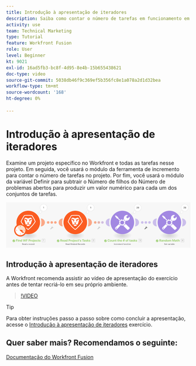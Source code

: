 ```yaml
---
title: Introdução à apresentação de iteradores
description: Saiba como contar o número de tarefas em funcionamento em um projeto e calcular um valor para cada um dos conjuntos de tarefas, tudo em [!DNL Adobe Workfront Fusion].
activity: use
team: Technical Marketing
type: Tutorial
feature: Workfront Fusion
role: User
level: Beginner
kt: 9021
exl-id: 16ad5fb3-bc8f-4d95-8e4b-15b655438621
doc-type: video
source-git-commit: 5038db46f9c369ef5b356fc8e1a078a2d1d32bea
workflow-type: tm+mt
source-wordcount: '168'
ht-degree: 0%

---
```


# Introdução à apresentação de iteradores

Examine um projeto específico no Workfront e todas as tarefas nesse projeto. Em seguida, você usará o módulo da ferramenta de incremento para contar o número de tarefas no projeto. Por fim, você usará o módulo da variável Definir para subtrair o Número de filhos do Número de problemas abertos para produzir um valor numérico para cada um dos conjuntos de tarefas.

![Uma imagem do cenário do Fusion](assets/iteration-and-aggregation-1.png)

## Introdução à apresentação de iteradores

A Workfront recomenda assistir ao vídeo de apresentação do exercício antes de tentar recriá-lo em seu próprio ambiente.

>[!VIDEO](https://video.tv.adobe.com/v/335278/?quality=12&learn=on)

>[!TIP]
>
>Para obter instruções passo a passo sobre como concluir a apresentação, acesse o [Introdução à apresentação de iteradores](https://experienceleague.adobe.com/docs/workfront-learn/tutorials-workfront/fusion/exercises/introduction-to-iterators-exercise.html?lang=en) exercício.


## Quer saber mais? Recomendamos o seguinte:

[Documentação do Workfront Fusion](https://experienceleague.adobe.com/docs/workfront/using/adobe-workfront-fusion/workfront-fusion-2.html?lang=en)
